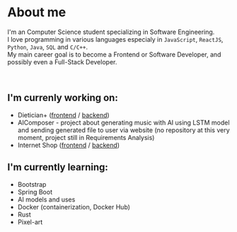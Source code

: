 # About me
I'm an Computer Science student specializing in Software Engineering.<br>
I love programming in various languages especialy in `JavaScript`, `ReactJS`, `Python`, `Java`, `SQL` and `C/C++`.<br>
My main career goal is to become a Frontend or Software Developer, and possibly even a Full-Stack Developer.

<br>

## I'm currenly working on:
* Dietician+ ([frontend](https://github.com/BartlomiejJaruga/dietitian-plus-frontend) / [backend](https://github.com/BartlomiejJaruga/dietitian-plus-backend))
* AIComposer - project about generating music with AI using LSTM model and sending generated file to user via website (no repository at this very moment, project still in Requirements Analysis)
* Internet Shop ([frontend](https://github.com/BartlomiejJaruga/internet-shop-frontend) / [backend](https://github.com/BartlomiejJaruga/internet-shop-backend))

## I'm currently learning:
* Bootstrap
* Spring Boot
* AI models and uses
* Docker (containerization, Docker Hub)
* Rust
* Pixel-art

<!--
**BartlomiejJaruga/BartlomiejJaruga** is a ✨ _special_ ✨ repository because its `README.md` (this file) appears on your GitHub profile.

Here are some ideas to get you started:

- 🔭 I’m currently working on ...
- 🌱 I’m currently learning ...
- 👯 I’m looking to collaborate on ...
- 🤔 I’m looking for help with ...
- 💬 Ask me about ...
- 📫 How to reach me: ...
- 😄 Pronouns: ...
- ⚡ Fun fact: ...
-->
